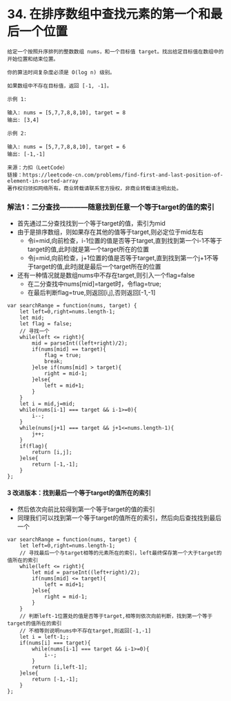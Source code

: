 # 34. 在排序数组中查找元素的第一个和最后一个位置

```
给定一个按照升序排列的整数数组 nums，和一个目标值 target。找出给定目标值在数组中的开始位置和结束位置。

你的算法时间复杂度必须是 O(log n) 级别。

如果数组中不存在目标值，返回 [-1, -1]。

示例 1:

输入: nums = [5,7,7,8,8,10], target = 8
输出: [3,4]

示例 2:

输入: nums = [5,7,7,8,8,10], target = 6
输出: [-1,-1]

来源：力扣（LeetCode）
链接：https://leetcode-cn.com/problems/find-first-and-last-position-of-element-in-sorted-array
著作权归领扣网络所有。商业转载请联系官方授权，非商业转载请注明出处。
```

### 解法1：二分查找————随意找到任意一个等于target的值的索引

- 首先通过二分查找找到一个等于target的值，索引为mid
- 由于是排序数组，则如果存在其他的值等于target,则必定位于mid左右
    - 令i=mid,向前检查，i-1位置的值是否等于target,直到找到第一个i-1不等于target的值,此时i就是第一个target所在的位置
    - 令j=mid,向前检查，j+1位置的值是否等于target,直到找到第一个j+1不等于target的值,此时j就是最后一个target所在的位置
- 还有一种情况就是数组nums中不存在target,则引入一个flag=false
    - 在二分查找中nums[mid]=target时，令flag=true;
    - 在最后判断flag=true,则返回[i,j],否则返回[-1,-1]

```
var searchRange = function(nums, target) {
    let left=0,right=nums.length-1;
    let mid;
    let flag = false;
    // 寻找一个
    while(left <= right){
        mid = parseInt((left+right)/2);
        if(nums[mid] == target){
            flag = true;
            break;
        }else if(nums[mid] > target){
            right = mid-1;
        }else{
            left = mid+1;
        }
    }
    let i = mid,j=mid;
    while(nums[i-1] === target && i-1>=0){
        i--;
    }
    while(nums[j+1] === target && j+1<=nums.length-1){
        j++;
    }
    if(flag){
        return [i,j];
    }else{
        return [-1,-1];
    }
};
```

#### 3 改进版本：找到最后一个等于target的值所在的索引
- 然后依次向前比较得到第一个等于target的值的索引
- 同理我们可以找到第一个等于target的值所在的索引，然后向后查找找到最后一个

```
var searchRange = function(nums, target) {
    let left=0,right=nums.length-1;
    // 寻找最后一个与target相等的元素所在的索引，left最终保存第一个大于target的值所在的索引
    while(left <= right){
        let mid = parseInt((left+right)/2);
        if(nums[mid] <= target){
            left = mid+1;
        }else{
            right = mid-1;
        }
    }
    // 判断left-1位置处的值是否等于target,相等则依次向前判断，找到第一个等于target的值所在的索引
    // 不相等则说明nums中不存在target,则返回[-1,-1]
    let i = left-1;;
    if(nums[i] === target){
        while(nums[i-1] === target && i-1>=0){
            i--;
        }
        return [i,left-1];
    }else{
        return [-1,-1];
    }
};
```
